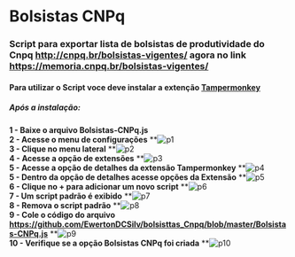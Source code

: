 # Bolsistas CNPq

### Script para exportar lista de bolsistas de produtividade do Cnpq http://cnpq.br/bolsistas-vigentes/ agora no link https://memoria.cnpq.br/bolsistas-vigentes/

#### Para utilizar o Script voce deve instalar a extenção <a href="https://tampermonkey.net/" >Tampermonkey</a>

##### Após a instalação:

**1 - Baixe o arquivo Bolsistas-CNPq.js**
<br>
**2 - Acesse o menu de configurações**
**![p1](https://user-images.githubusercontent.com/28262885/42700810-3be6f374-869b-11e8-9073-ebb06d5a2518.png)
<br>
**3 - Clique no menu lateral** 
**![p2](https://user-images.githubusercontent.com/28262885/42700811-3c084150-869b-11e8-90d8-96a0301d9e73.png)
<br>
**4 - Acesse a opção de extensões** 
**![p3](https://user-images.githubusercontent.com/28262885/42700812-3c24e4a4-869b-11e8-890e-e84f90b47eb4.png)
<br>
**5 - Acesse a opção de detalhes da extensão Tampermonkey**
**![p4](https://user-images.githubusercontent.com/28262885/42700813-3c55b8ae-869b-11e8-9c54-d9449a1dcb9d.png)
<br>
**5 - Dentro da opção de detalhes acesse opções da Extensão**
**![p5](https://user-images.githubusercontent.com/28262885/42700814-3c72ee88-869b-11e8-9e77-28d12541a44d.png)
<br>
**6 - Clique no + para adicionar um novo script**
**![p6](https://user-images.githubusercontent.com/28262885/42700815-3c964360-869b-11e8-8e5e-334452ef1d24.png)
<br>
**7 - Um script padrão é exibido**
**![p7](https://user-images.githubusercontent.com/28262885/42700806-3b6bb204-869b-11e8-91c0-44f20adbab75.png)
<br>
**8 - Remova o script padrão**
**![p8](https://user-images.githubusercontent.com/28262885/42700807-3b89c9c4-869b-11e8-8a50-df828fda1f67.png)
<br>
**9 - Cole o código do arquivo https://github.com/EwertonDCSilv/bolsisttas_Cnpq/blob/master/Bolsistas-CNPq.js**
**![p9](https://user-images.githubusercontent.com/28262885/42700808-3ba79cec-869b-11e8-83ac-e94d27aa20ec.png)
<br>
**10 - Verifique se a opção Bolsistas CNPq foi criada**
**![p10](https://user-images.githubusercontent.com/28262885/42700809-3bc88c22-869b-11e8-9217-692b7933dd02.png)
<br>
